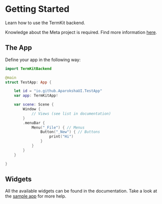 # Getting Started

Learn how to use the TermKit backend.

Knowledge about the Meta project is required.
Find more information [here](https://aparokshaui.github.io/Meta/).

## The App

Define your app in the following way:

```swift
import TermKitBackend

@main
struct TestApp: App {

    let id = "io.github.AparokshaUI.TestApp"
    var app: TermKitApp!

    var scene: Scene {
        Window {
            // Views (see list in documentation)
        }
        .menuBar {
            Menu("_File") { // Menus
                Button("_New") { // Buttons
                    print("Hi")
                }
            }
        }
    }

}
```

## Widgets

All the available widgets can be found in the documentation.
Take a look at the [sample app](https://github.com/david-swift/TermKitBackend/blob/main/Sources/TestApp/TestApp.swift) for more help.
